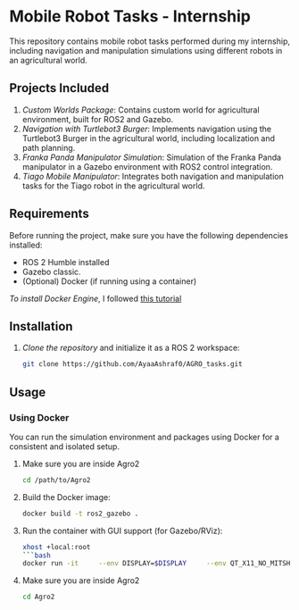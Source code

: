 # Mobile Robot Tasks - Internship

This repository contains mobile robot tasks performed during my internship, including navigation and manipulation simulations using different robots in an agricultural world.

## Projects Included

1. *Custom Worlds Package*: Contains custom world for agricultural environment, built for ROS2 and Gazebo.
2. *Navigation with Turtlebot3 Burger*: Implements navigation using the Turtlebot3 Burger in the agricultural world, including localization and path planning.
3. *Franka Panda Manipulator Simulation*: Simulation of the Franka Panda manipulator in a Gazebo environment with ROS2 control integration.
4. *Tiago Mobile Manipulator*: Integrates both navigation and manipulation tasks for the Tiago robot in the agricultural world.

## Requirements
Before running the project, make sure you have the following dependencies installed:

- ROS 2 Humble installed
- Gazebo classic.
- (Optional) Docker (if running using a container)

*To install Docker Engine*, I followed [this tutorial](https://aleksandarhaber.com/how-to-create-and-run-ros2-packages-in-docker-containers-from-scratch/)

## Installation
1. *Clone the repository* and initialize it as a ROS 2 workspace:
   ```bash
   git clone https://github.com/AyaaAshraf0/AGRO_tasks.git
   
## Usage
### Using Docker 
You can run the simulation environment and packages using Docker for a consistent and isolated setup.
1. Make sure you are inside Agro2
   ```bash
   cd /path/to/Agro2 
2. Build the Docker image:
   ```bash
   docker build -t ros2_gazebo .
3. Run the container with GUI support (for Gazebo/RViz):
   ```bash
   xhost +local:root
   ```bash
   docker run -it     --env DISPLAY=$DISPLAY     --env QT_X11_NO_MITSHM=1     --volume="/tmp/.X11-unix:/tmp/.X11-unix:rw"     --network host --name agro  ros2_gazebo:latest 
4. Make sure you are inside Agro2
   ```bash
   cd Agro2

